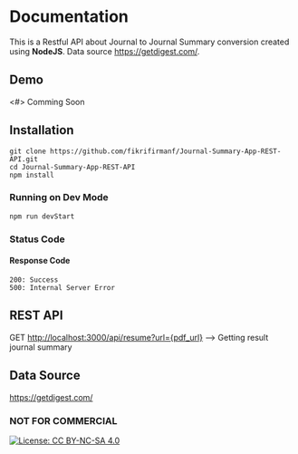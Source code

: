 # Documentation

This is a Restful API about Journal to Journal Summary conversion created using **NodeJS**. Data source <https://getdigest.com/>.

## Demo

<#>
Comming Soon

## Installation

```
git clone https://github.com/fikrifirmanf/Journal-Summary-App-REST-API.git
cd Journal-Summary-App-REST-API
npm install
```

### Running on Dev Mode

```
npm run devStart
```

### Status Code

#### Response Code

```
200: Success
500: Internal Server Error
```

## REST API

GET <http://localhost:3000/api/resume?url={pdf_url}> --> Getting result journal summary

## Data Source

<https://getdigest.com/>

### NOT FOR COMMERCIAL

[![License: CC BY-NC-SA 4.0](https://img.shields.io/badge/License-CC%20BY--NC--SA%204.0-lightgrey.svg)](http://creativecommons.org/licenses/by-nc-sa/4.0/)
